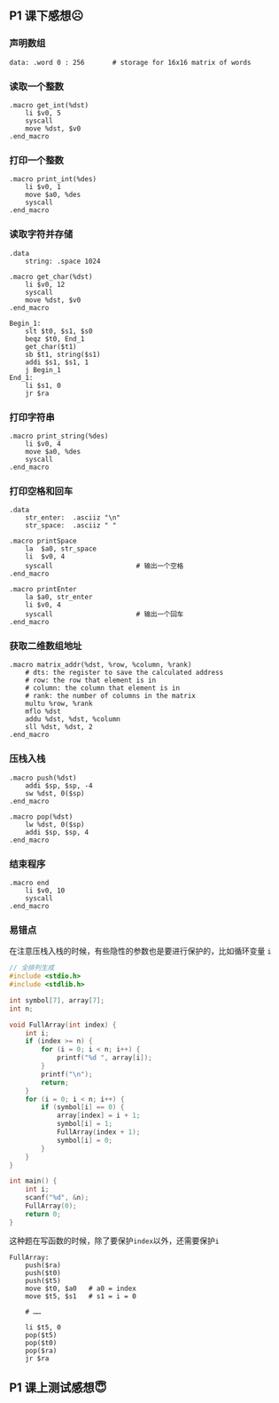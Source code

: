 ## P1 课下感想☹️

### 声明数组

```assembly
data: .word 0 : 256       # storage for 16x16 matrix of words
```

### 读取一个整数

```assembly
.macro get_int(%dst)
	li $v0, 5
	syscall
	move %dst, $v0
.end_macro
```

### 打印一个整数

```assembly
.macro print_int(%des)
	li $v0, 1
	move $a0, %des
	syscall
.end_macro
```

### 读取字符并存储

```assembly
.data
	string: .space 1024

.macro get_char(%dst)
	li $v0, 12
	syscall
	move %dst, $v0
.end_macro

Begin_1:
	slt $t0, $s1, $s0
	beqz $t0, End_1
	get_char($t1)
	sb $t1, string($s1)
	addi $s1, $s1, 1
	j Begin_1
End_1:
	li $s1, 0
	jr $ra
```

### 打印字符串

```assembly
.macro print_string(%des)
	li $v0, 4
	move $a0, %des
	syscall
.end_macro
```

### 打印空格和回车

```assembly
.data
	str_enter:  .asciiz "\n"
	str_space:  .asciiz " "
	
.macro printSpace
    la  $a0, str_space
    li  $v0, 4
    syscall                     # 输出一个空格
.end_macro

.macro printEnter
    la $a0, str_enter
    li $v0, 4
    syscall                     # 输出一个回车
.end_macro
```

### 获取二维数组地址

```assembly
.macro matrix_addr(%dst, %row, %column, %rank)
    # dts: the register to save the calculated address
    # row: the row that element is in
    # column: the column that element is in
    # rank: the number of columns in the matrix
    multu %row, %rank
    mflo %dst
    addu %dst, %dst, %column
    sll %dst, %dst, 2
.end_macro
```

### 压栈入栈

```assembly
.macro push(%dst)
	addi $sp, $sp, -4
	sw %dst, 0($sp)
.end_macro
	
.macro pop(%dst)	
	lw %dst, 0($sp)
	addi $sp, $sp, 4
.end_macro
```

### 结束程序

```assembly
.macro end
	li $v0, 10
	syscall
.end_macro
```

### 易错点

在注意压栈入栈的时候，有些隐性的参数也是要进行保护的，比如循环变量 `i`

```c
// 全排列生成
#include <stdio.h>
#include <stdlib.h>

int symbol[7], array[7];
int n;

void FullArray(int index) {
    int i;
    if (index >= n) {
        for (i = 0; i < n; i++) {
            printf("%d ", array[i]);
        }
        printf("\n");
        return;
    }
    for (i = 0; i < n; i++) {
        if (symbol[i] == 0) {
            array[index] = i + 1;
            symbol[i] = 1;
            FullArray(index + 1);
            symbol[i] = 0;
        }
    }
}

int main() {
    int i;
    scanf("%d", &n);
    FullArray(0);
    return 0;
}
```

这种题在写函数的时候，除了要保护`index`以外，还需要保护`i`

```assembly
FullArray:
	push($ra)
	push($t0)
	push($t5)
	move $t0, $a0	# a0 = index
	move $t5, $s1	# s1 = i = 0
	
	# ……
	
	li $t5, 0
	pop($t5)
	pop($t0)
	pop($ra)
	jr $ra
```

## P1 课上测试感想😇